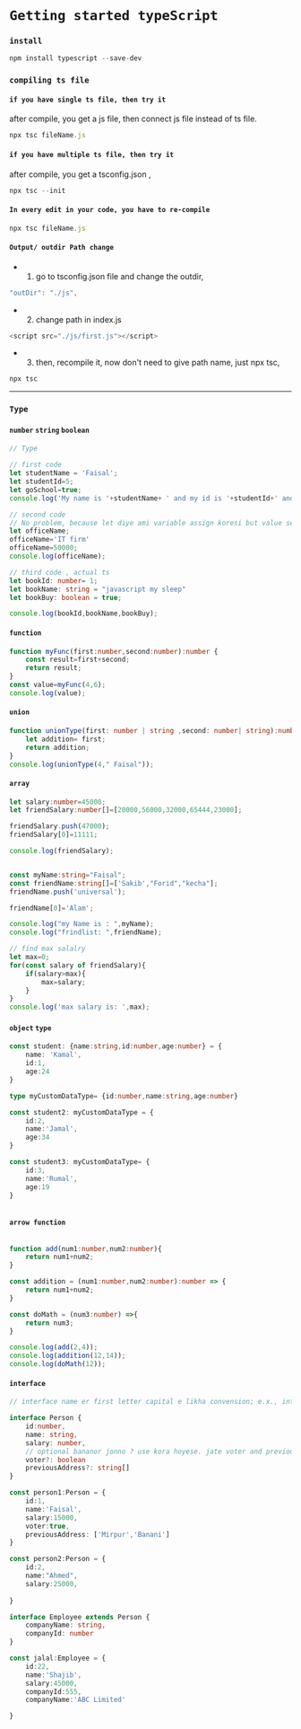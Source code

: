 # `Getting started typeScript` 


### `install` 
```javascript
npm install typescript --save-dev

```



### `compiling ts file` 

#### `if you have single ts file, then try it`

after compile, you get a js file, then connect js file instead of ts file.

```javascript
npx tsc fileName.js

```

#### `if you have multiple ts file, then try it`

after compile, you get a tsconfig.json ,

```javascript
npx tsc --init

```

#### `In every edit in your code, you have to re-compile`
```javascript
npx tsc fileName.js

```

#### `Output/ outdir Path change`

- 1. go to tsconfig.json file and change the outdir,

```javascript
"outDir": "./js",

```
- 2. change path in index.js

```javascript
<script src="./js/first.js"></script>

```

- 3. then, recompile it, now don't need to give path name, just npx tsc,

```javascript
npx tsc

```

---

### `Type`
#### `number`  `string`  `boolean` 
```typescript
// Type

// first code 
let studentName = 'Faisal';
let studentId=5;
let goSchool=true;
console.log('My name is '+studentName+ ' and my id is '+studentId+' and go school? ans:  '+goSchool);

// second code 
// No problem, because let diye ami variable assign koresi but value set kori nai.
let officeName;
officeName='IT firm'
officeName=50000;
console.log(officeName);

// third code , actual ts
let bookId: number= 1;
let bookName: string = "javascript my sleep"
let bookBuy: boolean = true;

console.log(bookId,bookName,bookBuy);

```


#### `function` 
```typescript
function myFunc(first:number,second:number):number {
    const result=first+second;
    return result;
}
const value=myFunc(4,6);
console.log(value);

```

#### `union` 
```typescript
function unionType(first: number | string ,second: number| string):number | string{
    let addition= first;
    return addition;
}
console.log(unionType(4," Faisal"));

```


#### `array` 
```typescript
let salary:number=45000;
let friendSalary:number[]=[20000,56000,32000,65444,23000];

friendSalary.push(47000);
friendSalary[0]=11111;

console.log(friendSalary);


const myName:string="Faisal";
const friendName:string[]=['Sakib',"Forid","kecha"];
friendName.push('universal');

friendName[0]='Alam';

console.log("my Name is : ",myName);
console.log("frindlist: ",friendName);

// find max salalry 
let max=0;
for(const salary of friendSalary){
    if(salary>max){
        max=salary;
    }   
}
console.log('max salary is: ',max);


```




#### `object` `type` 
```typescript
const student: {name:string,id:number,age:number} = {
    name: 'Kamal',
    id:1,
    age:24
}

type myCustomDataType= {id:number,name:string,age:number}

const student2: myCustomDataType = {
    id:2,
    name:'Jamal',
    age:34
}

const student3: myCustomDataType= {
    id:3,
    name:'Rumal',
    age:19
}



```


#### `arrow function` 
```typescript

function add(num1:number,num2:number){
    return num1+num2;
}

const addition = (num1:number,num2:number):number => {
    return num1+num2;
}

const doMath = (num3:number) =>{
    return num3;
}

console.log(add(2,4));
console.log(addition(12,14));
console.log(doMath(12));

```



#### `interface` 
```typescript
// interface name er first letter capital e likha convension; e.x., interface Person

interface Person {
    id:number,
    name: string,
    salary: number,
    // optional bananor jonno ? use kora hoyese. jate voter and previousAddress er value na dileyo, problem na hoy. 
    voter?: boolean
    previousAddress?: string[]
}

const person1:Person = {
    id:1,
    name:'Faisal',
    salary:15000,
    voter:true,
    previousAddress: ['Mirpur','Banani']
}

const person2:Person = {
    id:2,
    name:"Ahmed",
    salary:25000,
       
}

interface Employee extends Person {
    companyName: string,
    companyId: number
}

const jalal:Employee = {
    id:22,
    name:'Shajib',
    salary:45000,
    companyId:555,
    companyName:'ABC Limited'

}



```









